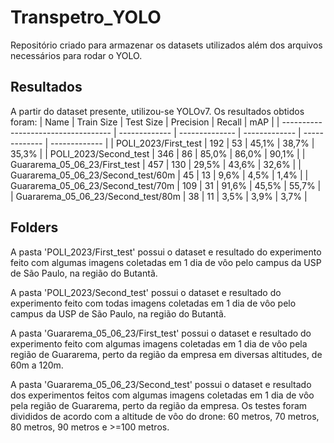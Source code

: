 # Transpetro_YOLO
Repositório criado para armazenar os datasets utilizados além dos arquivos necessários para rodar o YOLO.

## Resultados
A partir do dataset presente, utilizou-se YOLOv7. Os resultados obtidos foram:
|                  Name                 |   Train Size  |    Test Size   |   Precision   |    Recall     |      mAP      |
|  -----------------------------------  | ------------- | -------------- | ------------- | ------------- | ------------- |
|          POLI_2023/First_test         |      192      |        53      |     45,1%     |     38,7%     |     35,3%     |
|          POLI_2023/Second_test        |      346      |        86      |     85,0%     |     86,0%     |     90,1%     |
|      Guararema_05_06_23/First_test    |      457      |       130      |     29,5%     |     43,6%     |     32,6%     |
|   Guararema_05_06_23/Second_test/60m  |       45      |        13      |      9,6%     |      4,5%     |      1,4%     |
|   Guararema_05_06_23/Second_test/70m  |      109      |        31      |     91,6%     |     45,5%     |     55,7%     |
|   Guararema_05_06_23/Second_test/80m  |       38      |        11      |      3,5%     |      3,9%     |      3,7%     |

## Folders
A pasta 'POLI_2023/First_test' possui o dataset e resultado do experimento feito com algumas imagens coletadas em 1 dia de vôo pelo campus da USP de São Paulo, na região do Butantã.

A pasta 'POLI_2023/Second_test' possui o dataset e resultado do experimento feito com todas imagens coletadas em 1 dia de vôo pelo campus da USP de São Paulo, na região do Butantã.

A pasta 'Guararema_05_06_23/First_test' possui o dataset e resultado do experimento feito com algumas imagens coletadas em 1 dia de vôo pela região de Guararema, perto da região da empresa em diversas altitudes, de 60m a 120m.

A pasta 'Guararema_05_06_23/Second_test' possui o dataset e resultado dos experimentos feitos com algumas imagens coletadas em 1 dia de vôo pela região de Guararema, perto da região da empresa. Os testes foram divididos de acordo com a altitude de vôo do drone: 60 metros, 70 metros, 80 metros, 90 metros e >=100 metros.